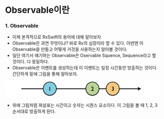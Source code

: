 # Observable이란



### 1. Observable

- 이제 본격적으로 RxSwift의 용어에 대해 알아보자
- Observable은 과연 무엇이냐? 바로 Rx의 심장이라 할 수 있다. 이번엔 이 Observable을 만들고 어떻게 거것을 사용하는지 알아볼 것이다.
- 일단 여기서 얘기하는 Observable은 Oservable Squence, Sequence라고 할 것이다. 다 동일하다.
- Observable은 이벤트를 생성하는데 이 이벤트는 일정 시간동안 방출하는 것이다. 간단하게 밑에 그림을 통해 알아보자. 

<img src="https://github.com/simajune/RxSwift/blob/master/Documents/Ch2-1/1.png?raw=true" width="800px"/>

* 위에 그림처럼 화살표는 시간이고 숫자는 시퀀스 요소이다. 이 그림을 볼 때 1, 2, 3 순서대로 방출하게 된다.